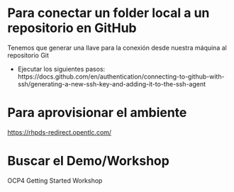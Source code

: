 # Para conectar un folder local a un repositorio en GitHub
Tenemos que generar una llave para la conexión desde nuestra máquina al repositorio Git
<ul>
<li>Ejecutar los siguientes pasos: https://docs.github.com/en/authentication/connecting-to-github-with-ssh/generating-a-new-ssh-key-and-adding-it-to-the-ssh-agent</li>
</ul>


# Para aprovisionar el ambiente
https://rhpds-redirect.opentlc.com/

# Buscar el Demo/Workshop
OCP4 Getting Started Workshop
